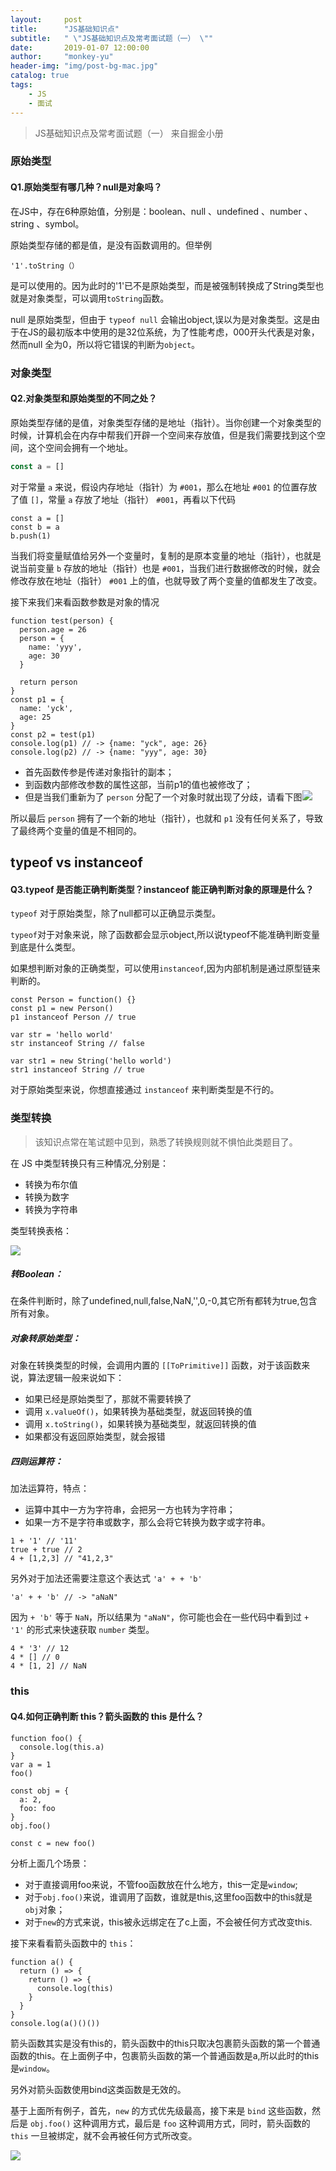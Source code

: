 ```yaml
---
layout:     post
title:      "JS基础知识点"
subtitle:   " \"JS基础知识点及常考面试题（一） \""
date:       2019-01-07 12:00:00
author:     "monkey-yu"
header-img: "img/post-bg-mac.jpg"
catalog: true
tags:
    - JS
    - 面试
---
```


> JS基础知识点及常考面试题（一） 来自掘金小册

### 原始类型

#### Q1.原始类型有哪几种？null是对象吗？

在JS中，存在6种原始值，分别是：boolean、null 、undefined 、number 、string 、symbol。

原始类型存储的都是值，是没有函数调用的。但举例 

```
'1'.toString（）
```

是可以使用的。因为此时的'1'已不是原始类型，而是被强制转换成了String类型也就是对象类型，可以调用`toString`函数。

null 是原始类型，但由于 `typeof null` 会输出object,误以为是对象类型。这是由于在JS的最初版本中使用的是32位系统，为了性能考虑，000开头代表是对象，然而null 全为0，所以将它错误的判断为`object`。

### 对象类型

#### Q2.对象类型和原始类型的不同之处？

原始类型存储的是值，对象类型存储的是地址（指针）。当你创建一个对象类型的时候，计算机会在内存中帮我们开辟一个空间来存放值，但是我们需要找到这个空间，这个空间会拥有一个地址。

```js
const a = []
```

对于常量 `a` 来说，假设内存地址（指针）为 `#001`，那么在地址 `#001` 的位置存放了值 `[]`，常量 `a` 存放了地址（指针） `#001`，再看以下代码

```
const a = []
const b = a
b.push(1)
```

当我们将变量赋值给另外一个变量时，复制的是原本变量的地址（指针），也就是说当前变量 `b` 存放的地址（指针）也是 `#001`，当我们进行数据修改的时候，就会修改存放在地址（指针） `#001` 上的值，也就导致了两个变量的值都发生了改变。

接下来我们来看函数参数是对象的情况

```
function test(person) {
  person.age = 26
  person = {
    name: 'yyy',
    age: 30
  }

  return person
}
const p1 = {
  name: 'yck',
  age: 25
}
const p2 = test(p1)
console.log(p1) // -> {name: "yck", age: 26}
console.log(p2) // -> {name: "yyy", age: 30}
```

- 首先函数传参是传递对象指针的副本；
- 到函数内部修改参数的属性这部，当前p1的值也被修改了；
- 但是当我们重新为了 `person` 分配了一个对象时就出现了分歧，请看下图![](/img/post_img/js-interview/js-1.png)

所以最后 `person` 拥有了一个新的地址（指针），也就和 `p1` 没有任何关系了，导致了最终两个变量的值是不相同的。

## typeof vs instanceof

#### Q3.typeof 是否能正确判断类型？instanceof 能正确判断对象的原理是什么？

`typeof` 对于原始类型，除了null都可以正确显示类型。

`typeof`对于对象来说，除了函数都会显示object,所以说typeof不能准确判断变量到底是什么类型。

如果想判断对象的正确类型，可以使用`instanceof`,因为内部机制是通过原型链来判断的。

```
const Person = function() {}
const p1 = new Person()
p1 instanceof Person // true

var str = 'hello world'
str instanceof String // false

var str1 = new String('hello world')
str1 instanceof String // true
```

对于原始类型来说，你想直接通过 `instanceof` 来判断类型是不行的。

### 类型转换

> 该知识点常在笔试题中见到，熟悉了转换规则就不惧怕此类题目了。

在 JS 中类型转换只有三种情况,分别是：

- 转换为布尔值
- 转换为数字
- 转换为字符串

类型转换表格：

![](/img/post_img/js-interview/js-2.png)

##### 转Boolean：

在条件判断时，除了undefined,null,false,NaN,'',0,-0,其它所有都转为true,包含所有对象。

##### 对象转原始类型：

对象在转换类型的时候，会调用内置的 `[[ToPrimitive]]` 函数，对于该函数来说，算法逻辑一般来说如下：

- 如果已经是原始类型了，那就不需要转换了
- 调用 `x.valueOf()`，如果转换为基础类型，就返回转换的值
- 调用 `x.toString()`，如果转换为基础类型，就返回转换的值
- 如果都没有返回原始类型，就会报错

##### 四则运算符：

加法运算符，特点：

- 运算中其中一方为字符串，会把另一方也转为字符串；
- 如果一方不是字符串或数字，那么会将它转换为数字或字符串。

```
1 + '1' // '11'
true + true // 2
4 + [1,2,3] // "41,2,3"
```

另外对于加法还需要注意这个表达式 `'a' + + 'b'`

```
'a' + + 'b' // -> "aNaN"
```

因为 `+ 'b'` 等于 `NaN`，所以结果为 `"aNaN"`，你可能也会在一些代码中看到过 `+ '1'` 的形式来快速获取 `number` 类型。

```
4 * '3' // 12
4 * [] // 0
4 * [1, 2] // NaN
```

### this

#### Q4.如何正确判断 this？箭头函数的 this 是什么？

```
function foo() {
  console.log(this.a)
}
var a = 1
foo()

const obj = {
  a: 2,
  foo: foo
}
obj.foo()

const c = new foo()
```

分析上面几个场景：

- 对于直接调用foo来说，不管foo函数放在什么地方，this一定是`window`;
- 对于`obj.foo()`来说，谁调用了函数，谁就是this,这里foo函数中的this就是`obj`对象；
- 对于`new`的方式来说，this被永远绑定在了c上面，不会被任何方式改变this.

接下来看看箭头函数中的 `this`：

```
function a() {
  return () => {
    return () => {
      console.log(this)
    }
  }
}
console.log(a()()())
```

箭头函数其实是没有this的，箭头函数中的this只取决包裹箭头函数的第一个普通函数的this。在上面例子中，包裹箭头函数的第一个普通函数是a,所以此时的this是`window`。

另外对箭头函数使用bind这类函数是无效的。

基于上面所有例子，首先，`new` 的方式优先级最高，接下来是 `bind` 这些函数，然后是 `obj.foo()` 这种调用方式，最后是 `foo` 这种调用方式，同时，箭头函数的 `this` 一旦被绑定，就不会再被任何方式所改变。

![](/img/post_img/js-interview/js-3.png)